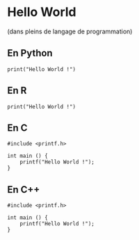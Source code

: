 # Hello World 
(dans pleins de langage de programmation) 


## En Python 
```
print("Hello World !")
```

## En R
```
print("Hello World !")
```

## En C
```
#include <printf.h>

int main () {
    printf("Hello World !");
}
```

## En C++
```
#include <printf.h>

int main () {
    printf("Hello World !");
}
```
